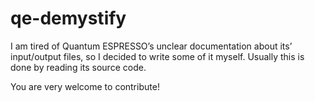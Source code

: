 # qe-demystify

I am tired of Quantum ESPRESSO’s unclear documentation about its’ input/output files, so I decided to write some of it myself. Usually this is done by reading its source code.

You are very welcome to contribute!